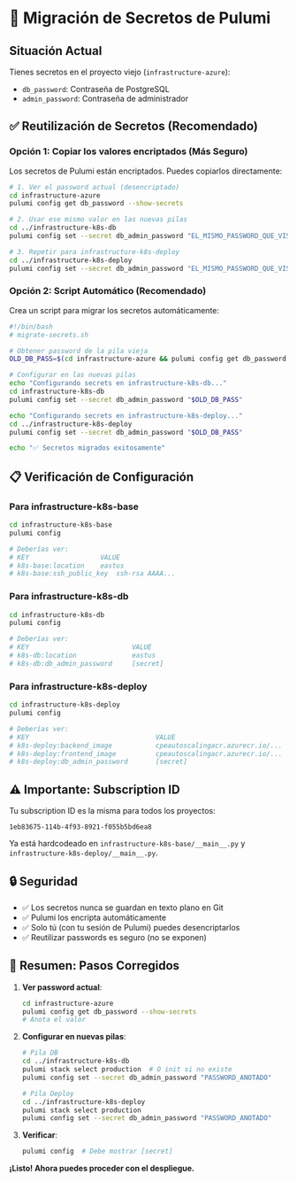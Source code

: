 # 🔐 Migración de Secretos de Pulumi

## Situación Actual

Tienes secretos en el proyecto viejo (`infrastructure-azure`):
- `db_password`: Contraseña de PostgreSQL
- `admin_password`: Contraseña de administrador

## ✅ Reutilización de Secretos (Recomendado)

### Opción 1: Copiar los valores encriptados (Más Seguro)

Los secretos de Pulumi están encriptados. Puedes copiarlos directamente:

```bash
# 1. Ver el password actual (desencriptado)
cd infrastructure-azure
pulumi config get db_password --show-secrets

# 2. Usar ese mismo valor en las nuevas pilas
cd ../infrastructure-k8s-db
pulumi config set --secret db_admin_password "EL_MISMO_PASSWORD_QUE_VISTE_ARRIBA"

# 3. Repetir para infrastructure-k8s-deploy
cd ../infrastructure-k8s-deploy
pulumi config set --secret db_admin_password "EL_MISMO_PASSWORD_QUE_VISTE_ARRIBA"
```

### Opción 2: Script Automático (Recomendado)

Crea un script para migrar los secretos automáticamente:

```bash
#!/bin/bash
# migrate-secrets.sh

# Obtener password de la pila vieja
OLD_DB_PASS=$(cd infrastructure-azure && pulumi config get db_password --show-secrets)

# Configurar en las nuevas pilas
echo "Configurando secrets en infrastructure-k8s-db..."
cd infrastructure-k8s-db
pulumi config set --secret db_admin_password "$OLD_DB_PASS"

echo "Configurando secrets en infrastructure-k8s-deploy..."
cd ../infrastructure-k8s-deploy
pulumi config set --secret db_admin_password "$OLD_DB_PASS"

echo "✅ Secretos migrados exitosamente"
```

## 📋 Verificación de Configuración

### Para infrastructure-k8s-base
```bash
cd infrastructure-k8s-base
pulumi config

# Deberías ver:
# KEY                  VALUE
# k8s-base:location    eastus
# k8s-base:ssh_public_key  ssh-rsa AAAA...
```

### Para infrastructure-k8s-db
```bash
cd infrastructure-k8s-db
pulumi config

# Deberías ver:
# KEY                          VALUE
# k8s-db:location              eastus
# k8s-db:db_admin_password     [secret]
```

### Para infrastructure-k8s-deploy
```bash
cd infrastructure-k8s-deploy
pulumi config

# Deberías ver:
# KEY                                VALUE
# k8s-deploy:backend_image           cpeautoscalingacr.azurecr.io/...
# k8s-deploy:frontend_image          cpeautoscalingacr.azurecr.io/...
# k8s-deploy:db_admin_password       [secret]
```

## ⚠️ Importante: Subscription ID

Tu subscription ID es la misma para todos los proyectos:
```
1eb83675-114b-4f93-8921-f055b5bd6ea8
```

Ya está hardcodeado en `infrastructure-k8s-base/__main__.py` y `infrastructure-k8s-deploy/__main__.py`.

## 🔒 Seguridad

- ✅ Los secretos nunca se guardan en texto plano en Git
- ✅ Pulumi los encripta automáticamente
- ✅ Solo tú (con tu sesión de Pulumi) puedes desencriptarlos
- ✅ Reutilizar passwords es seguro (no se exponen)

## 🚀 Resumen: Pasos Corregidos

1. **Ver password actual**:
   ```bash
   cd infrastructure-azure
   pulumi config get db_password --show-secrets
   # Anota el valor
   ```

2. **Configurar en nuevas pilas**:
   ```bash
   # Pila DB
   cd ../infrastructure-k8s-db
   pulumi stack select production  # O init si no existe
   pulumi config set --secret db_admin_password "PASSWORD_ANOTADO"
   
   # Pila Deploy
   cd ../infrastructure-k8s-deploy
   pulumi stack select production
   pulumi config set --secret db_admin_password "PASSWORD_ANOTADO"
   ```

3. **Verificar**:
   ```bash
   pulumi config  # Debe mostrar [secret]
   ```

**¡Listo! Ahora puedes proceder con el despliegue.**
